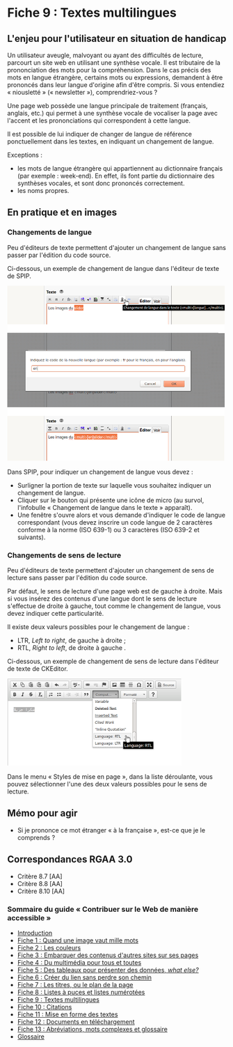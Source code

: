 # Fiche 9&nbsp;: Textes multilingues

## L'enjeu pour l'utilisateur en situation de handicap

Un utilisateur aveugle, malvoyant ou ayant des difficultés de lecture, parcourt un site web en utilisant une synthèse vocale. Il est tributaire de la prononciation des mots pour la compréhension. Dans le cas précis des mots en langue étrangère, certains mots ou expressions, demandent à être prononcés dans leur langue d'origine afin d'être compris. Si vous entendiez « niousletté » (« <span lang="en">newsletter</span> »), comprendriez-vous&nbsp;?

Une page web possède une langue principale de traitement (français, anglais, etc.) qui permet à une synthèse vocale de vocaliser la page avec l'accent et les prononciations qui correspondent à cette langue.

Il est possible de lui indiquer de changer de langue de référence ponctuellement dans les textes, en indiquant un changement de langue.

Exceptions&nbsp;: 

- les mots de langue étrangère qui appartiennent au dictionnaire français (par exemple&nbsp;: week-end). En effet, ils font partie du dictionnaire des synthèses vocales, et sont donc prononcés correctement. 
- les noms propres. 

## En pratique et en images

### Changements de langue

Peu d'éditeurs de texte permettent d'ajouter un changement de langue sans passer par l'édition du code source.

Ci-dessous, un exemple de changement de langue dans l'éditeur de texte de SPIP.

<img src="img/langues/langue-spip.png" alt="" />

Dans SPIP, pour indiquer un changement de langue vous devez&nbsp;: 

- Surligner la portion de texte sur laquelle vous souhaitez indiquer un changement de langue.
- Cliquer sur le bouton qui présente une icône de micro (au survol, l'infobulle « Changement de langue dans le texte » apparaît).
- Une fenêtre s'ouvre alors et vous demande d'indiquer le code de langue correspondant (vous devez inscrire un code langue de 2 caractères conforme à la norme (ISO 639-1) ou 3 caractères (ISO 639-2 et suivants).

### Changements de sens de lecture

Peu d'éditeurs de texte permettent d'ajouter un changement de sens de lecture sans passer par l'édition du code source. 

Par défaut, le sens de lecture d'une page web est de gauche à droite. Mais si vous insérez des contenus d'une langue dont le sens de lecture s'effectue de droite à gauche, tout comme le changement de langue, vous devez indiquer cette particularité.

Il existe deux valeurs possibles pour le changement de langue&nbsp;:

- LTR, <i lang="en">Left to right</i>, de gauche à droite&nbsp;;
- RTL, <i lang="en">Right to left</i>, de droite à gauche&nbsp;.

Ci-dessous, un exemple de changement de sens de lecture dans l'éditeur de texte de CKEditor.

<img src="img/langues/sens-lecture.png" alt="" />

Dans le menu «&nbsp;Styles de mise en page&nbsp;», dans la liste déroulante, vous pouvez sélectionner l'une des deux valeurs possibles pour le sens de lecture.

## Mémo pour agir

- Si je prononce ce mot étranger «&nbsp;à la française&nbsp;», est-ce que je le comprends&nbsp;?

## Correspondances RGAA 3.0

- Critère 8.7 [AA]
- Critère 8.8 [AA]
- Critère 8.10 [AA]

### Sommaire du guide «&nbsp;Contribuer sur le Web de manière accessible&nbsp;»

* [Introduction](0-intro.md)
* [Fiche 1&nbsp;: Quand une image vaut mille mots](images.md)
* [Fiche 2&nbsp;: Les couleurs](couleurs.md)
* [Fiche 3&nbsp;: Embarquer des contenus d'autres sites sur ses pages](cadres.md)
* [Fiche 4&nbsp;: Du multimédia pour tous et toutes](multimedia.md)
* [Fiche 5&nbsp;: Des tableaux pour présenter des données, <i lang="en">what else?</i>](tableaux.md)
* [Fiche 6&nbsp;: Créer du lien sans perdre son chemin](liens.md)
* [Fiche 7&nbsp;: Les titres, ou le plan de la page](titres.md)
* [Fiche 8&nbsp;: Listes à puces et listes numérotées](listes.md)
* [Fiche 9&nbsp;: Textes multilingues](langue.md)
* [Fiche 10&nbsp;: Citations](citations.md)
* [Fiche 11&nbsp;: Mise en forme des textes](mise-en-forme.md)
* [Fiche 12&nbsp;: Documents en téléchargement](docs_telechargement.md)
* [Fiche 13&nbsp;: Abréviations, mots complexes et glossaire](definition.md)
* [Glossaire](glossaire.md)
